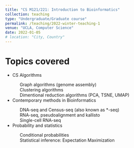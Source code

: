 ```yaml
---
title: "CS M121/221: Introduction to Bioinformatics"
collection: teaching
type: "Undergraduate/Graduate course"
permalink: /teaching/2022-winter-teaching-1
venue: "UCLA, Computer Science"
date: 2022-01-05
# location: "City, Country"
---
```

Topics covered
======
<ul>
  <li>CS Algorithms</li>
  	<ul style="list-style-type:none;">
      <li>Graph algorithms (genome assembly)</li>
      <li>Clustering algorithms</li>
      <li>Dimentional reduction algorithms (PCA, TSNE, UMAP)</li>
    </ul>
  <li>Contemporary methods in Bioinformatics</li>
  	<ul style="list-style-type:none;">
      <li>DNA-seq and Census-seq (also known as *-seq)</li>
      <li>RNA-seq, pseudoalignment and kallisto</li>
      <li>Single-cell RNA-seq</li>
    </ul>
  <li>Probability and statistics</li>
  	<ul style="list-style-type:none;">
      <li>Conditional probabilities</li>
      <li>Statistical inference: Expectation Maximization</li>
    </ul>
</ul>

